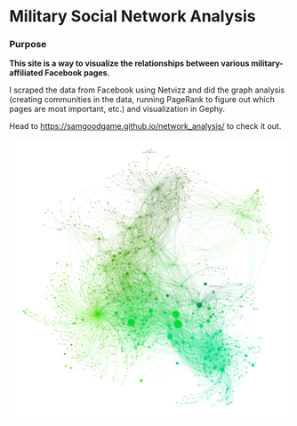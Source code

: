 # Military Social Network Analysis

### Purpose

**This site is a way to visualize the relationships between various military-affiliated Facebook pages.**

I scraped the data from Facebook using Netvizz and did the graph analysis (creating communities in the data, running PageRank to figure out which pages are most important, etc.) and visualization in Gephy.

Head to https://samgoodgame.github.io/network_analysis/ to check it out.

![Military Social Network Analysis](static_network.png)
